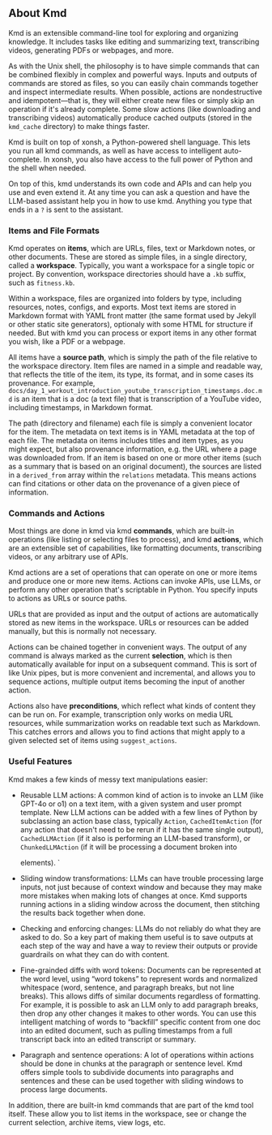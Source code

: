 ## About Kmd

Kmd is an extensible command-line tool for exploring and organizing knowledge.
It includes tasks like editing and summarizing text, transcribing videos, generating PDFs or
webpages, and more.

As with the Unix shell, the philosophy is to have simple commands that can be combined
flexibly in complex and powerful ways.
Inputs and outputs of commands are stored as files, so you can easily chain commands
together and inspect intermediate results.
When possible, actions are nondestructive and idempotent—that is, they will either create
new files or simply skip an operation if it's already complete.
Some slow actions (like downloading and transcribing videos) automatically produce cached
outputs (stored in the `kmd_cache` directory) to make things faster.

Kmd is built on top of xonsh, a Python-powered shell language.
This lets you run all kmd commands, as well as have access to intelligent auto-complete.
In xonsh, you also have access to the full power of Python and the shell when needed.

On top of this, kmd understands its own code and APIs and can help you use and even extend
it.
At any time you can ask a question and have the LLM-based assistant help you in how to use
kmd.
Anything you type that ends in a `?` is sent to the assistant.

### Items and File Formats

Kmd operates on **items**, which are URLs, files, text or Markdown notes, or other
documents.
These are stored as simple files, in a single directory, called a **workspace**. Typically,
you want a workspace for a single topic or project.
By convention, workspace directories should have a `.kb` suffix, such as `fitness.kb`.

Within a workspace, files are organized into folders by type, including resources, notes,
configs, and exports.
Most text items are stored in Markdown format with YAML front matter (the same format used
by Jekyll or other static site generators), optionaly with some HTML for structure if needed.
But with kmd you can process or export items in any other format you wish, like a PDF or a
webpage.

All items have a **source path**, which is simply the path of the file relative to the
workspace directory.
Item files are named in a simple and readable way, that reflects the title of the item, its
type, its format, and in some cases its provenance.
For example, `docs/day_1_workout_introduction_youtube_transcription_timestamps.doc.md` is an
item that is a doc (a text file) that is transcription of a YouTube video, including
timestamps, in Markdown format.

The path (directory and filename) each file is simply a convenient locator for the item.
The metadata on text items is in YAML metadata at the top of each file.
The metadata on items includes titles and item types, as you might expect, but also
provenance information, e.g. the URL where a page was downloaded from.
If an item is based on one or more other items (such as a summary that is based on an
original document), the sources are listed in a `derived_from` array within the `relations`
metadata.
This means actions can find citations or other data on the provenance of a given piece of
information.

### Commands and Actions

Most things are done in kmd via kmd **commands**, which are built-in operations (like
listing or selecting files to process), and kmd **actions**, which are an extensible set of
capabilities, like formatting documents, transcribing videos, or any arbitrary use of APIs.

Kmd actions are a set of operations that can operate on one or more items and produce one or
more new items.
Actions can invoke APIs, use LLMs, or perform any other operation that's scriptable in
Python.
You specify inputs to actions as URLs or source paths.

URLs that are provided as input and the output of actions are automatically stored as new
items in the workspace.
URLs or resources can be added manually, but this is normally not necessary.

Actions can be chained together in convenient ways.
The output of any command is always marked as the current **selection**, which is then
automatically available for input on a subsequent command.
This is sort of like Unix pipes, but is more convenient and incremental, and allows you to
sequence actions, multiple output items becoming the input of another action.

Actions also have **preconditions**, which reflect what kinds of content they can be run on.
For example, transcription only works on media URL resources, while summarization works on
readable text such as Markdown.
This catches errors and allows you to find actions that might apply to a given selected set
of items using `suggest_actions`.

### Useful Features

Kmd makes a few kinds of messy text manipulations easier:

- Reusable LLM actions: A common kind of action is to invoke an LLM (like GPT-4o or o1) on a
  text item, with a given system and user prompt template.
  New LLM actions can be added with a few lines of Python by subclassing an action base
  class, typically `Action`, `CachedItemAction` (for any action that doesn't need to be rerun
  if it has the same single output), `CachedLLMAction` (if it also is performing an LLM-based
  transform), or `ChunkedLLMAction` (if it will be processing a document broken into
  <div class="chunk"> elements).
  `

- Sliding window transformations: LLMs can have trouble processing large inputs, not just
  because of context window and because they may make more mistakes when making lots of
  changes at once.
  Kmd supports running actions in a sliding window across the document, then stitching the
  results back together when done.

- Checking and enforcing changes: LLMs do not reliably do what they are asked to do.
  So a key part of making them useful is to save outputs at each step of the way and have a
  way to review their outputs or provide guardrails on what they can do with content.

- Fine-grainded diffs with word tokens: Documents can be represented at the word level,
  using “word tokens” to represent words and normalized whitespace (word, sentence, and
  paragraph breaks, but not line breaks).
  This allows diffs of similar documents regardless of formatting.
  For example, it is possible to ask an LLM only to add paragraph breaks, then drop any
  other changes it makes to other words.
  You can use this intelligent matching of words to “backfill” specific content from one doc
  into an edited document, such as pulling timestamps from a full transcript back into an
  edited transcript or summary.

- Paragraph and sentence operations: A lot of operations within actions should be done in
  chunks at the paragraph or sentence level.
  Kmd offers simple tools to subdivide documents into paragraphs and sentences and these can
  be used together with sliding windows to process large documents.

In addition, there are built-in kmd commands that are part of the kmd tool itself.
These allow you to list items in the workspace, see or change the current selection, archive
items, view logs, etc.
